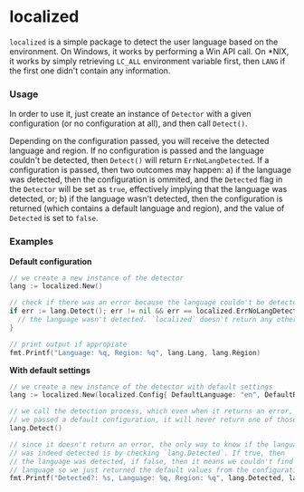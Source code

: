 # localized

`localized` is a simple package to detect the user language based on the environment. On Windows, it works by performing a Win API call. On *NIX, it works by simply retrieving `LC_ALL` environment variable first, then `LANG` if the first one didn't contain any information.

### Usage

In order to use it, just create an instance of `Detector` with a given configuration (or no configuration at all), and then call `Detect()`. 

Depending on the configuration passed, you will receive the detected language and region. If no configuration is passed and the language couldn't be detected, then `Detect()` will return `ErrNoLangDetected`. If a configuration is passed, then two outcomes may happen: a) if the language was detected, then the configuration is ommited, and the `Detected` flag in the `Detector` will be set as `true`, effectively implying that the language was detected, or; b) if the language wasn't detected, then the configuration is returned (which contains a default language and region), and the value of `Detected` is set to `false`.

### Examples

**Default configuration**
```go
// we create a new instance of the detector
lang := localized.New() 

// check if there was an error because the language couldn't be detected
if err := lang.Detect(); err != nil && err == localized.ErrNoLangDetected {
  // the language wasn't detected. `localized` doesn't return any other error
}

// print output if appropiate
fmt.Printf("Language: %q, Region: %q", lang.Lang, lang.Region)
```

**With default settings**
```go
// we create a new instance of the detector with default settings
lang := localized.New(localized.Config{ DefaultLanguage: "en", DefaultRegion: "US" })

// we call the detection process, which even when it returns an error, since
// we passed a default configuration, it will never return one of those
lang.Detect()

// since it doesn't return an error, the only way to know if the language
// was indeed detected is by checking `lang.Detected`. If true, then 
// the language was detected, if false, then it means we couldn't find a 
// language so we just returned the default values from the configuration
fmt.Printf("Detected?: %s, Language: %q, Region: %q", lang.Detected, lang.Lang, lang.Region)
```
